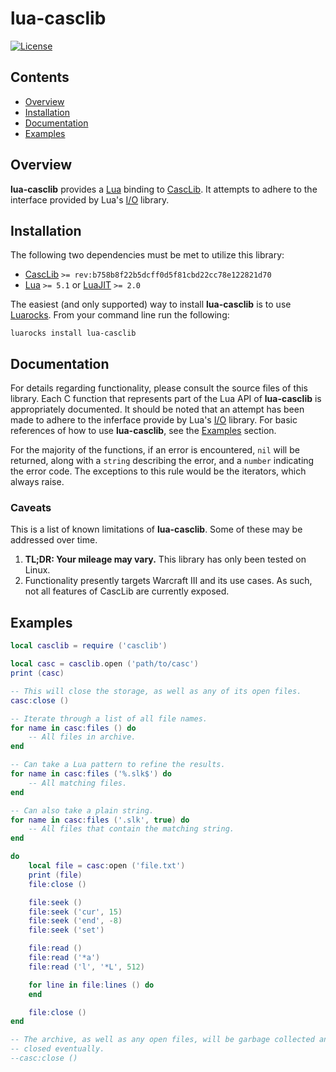 # lua-casclib

[![License](https://img.shields.io/github/license/nvs/lua-casclib)](LICENSE)

## Contents

- [Overview](#overview)
- [Installation](#installation)
- [Documentation](#documentation)
- [Examples](#examples)

## Overview

**lua-casclib** provides a [Lua] binding to [CascLib].  It attempts to
adhere to the interface provided by Lua's [I/O] library.

[Lua]: https://www.lua.org
[CascLib]: https://github.com/ladislav-zezula/CascLib
[I/O]: https://www.lua.org/manual/5.3/manual.html#6.8

## Installation

The following two dependencies must be met to utilize this library:

- [CascLib] `>= rev:b758b8f22b5dcff0d5f81cbd22cc78e122821d70`
- [Lua] `>= 5.1` or [LuaJIT] `>= 2.0`

The easiest (and only supported) way to install **lua-casclib** is to use
[Luarocks].  From your command line run the following:

```
luarocks install lua-casclib
```

[Luarocks]: https://luarocks.org
[LuaJIT]: https://luajit.org

## Documentation

For details regarding functionality, please consult the source files of this
library.  Each C function that represents part of the Lua API of
**lua-casclib** is appropriately documented.  It should be noted that an
attempt has been made to adhere to the inferface provide by Lua's [I/O]
library.  For basic references of how to use **lua-casclib**, see the
[Examples](#examples) section.

For the majority of the functions, if an error is encountered, `nil` will be
returned, along with a `string` describing the error, and a `number`
indicating the error code.  The exceptions to this rule would be the
iterators, which always raise.

### Caveats

This is a list of known limitations of **lua-casclib**.  Some of these may
be addressed over time.

1. **TL;DR: Your mileage may vary.**  This library has only been tested on
   Linux.
2. Functionality presently targets Warcraft III and its use cases.  As such,
   not all features of CascLib are currently exposed.

## Examples

``` lua
local casclib = require ('casclib')

local casc = casclib.open ('path/to/casc')
print (casc)

-- This will close the storage, as well as any of its open files.
casc:close ()

-- Iterate through a list of all file names.
for name in casc:files () do
    -- All files in archive.
end

-- Can take a Lua pattern to refine the results.
for name in casc:files ('%.slk$') do
    -- All matching files.
end

-- Can also take a plain string.
for name in casc:files ('.slk', true) do
    -- All files that contain the matching string.
end

do
    local file = casc:open ('file.txt')
    print (file)
    file:close ()

    file:seek ()
    file:seek ('cur', 15)
    file:seek ('end', -8)
    file:seek ('set')

    file:read ()
    file:read ('*a')
    file:read ('l', '*L', 512)

    for line in file:lines () do
    end

    file:close ()
end

-- The archive, as well as any open files, will be garbage collected and
-- closed eventually.
--casc:close ()
```
